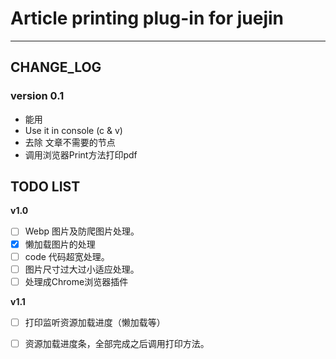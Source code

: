 # Article printing plug-in for juejin

---

## CHANGE_LOG

### version 0.1
* 能用
* Use it in console (c & v)
* 去除 文章不需要的节点
* 调用浏览器Print方法打印pdf

## TODO LIST 

**v1.0**
* [ ] Webp 图片及防爬图片处理。
* [x] 懒加载图片的处理
* [ ] code 代码超宽处理。
* [ ] 图片尺寸过大过小适应处理。
* [ ] 处理成Chrome浏览器插件

**v1.1**
* [ ] 打印监听资源加载进度（懒加载等）
* [ ] 资源加载进度条，全部完成之后调用打印方法。

